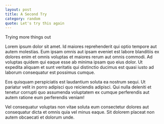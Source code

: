 ```yaml
---
layout: post 
title: A Second Try
category: random
quote: Let's try this again
---
```


Trying more things out
<p>Lorem ipsum dolor sit amet. Id maiores reprehenderit qui optio tempore aut autem molestias. Eum ipsam omnis aut ipsam eveniet est labore blanditiis ex dolores enim et omnis voluptas et maiores rerum aut omnis commodi. Ad voluptas quidem qui eaque esse ab minima ipsam quo eius dolor. Ut expedita aliquam et sunt veritatis qui distinctio ducimus est quasi iusto ad laborum consequatur est possimus cumque. </p><p>Eos quisquam perspiciatis est laudantium soluta ea nostrum sequi. Ut pariatur velit in porro adipisci quo reiciendis adipisci. Qui nulla deleniti et tenetur corrupti quo assumenda voluptatem ex cumque perferendis aut autem ratione eum perferendis veniam! </p><p>Vel consequatur voluptas non vitae soluta eum consectetur dolores aut consequatur dicta et omnis quia vel minus eaque. Sit dolorem placeat non autem obcaecati et dolorum unde. </p>

